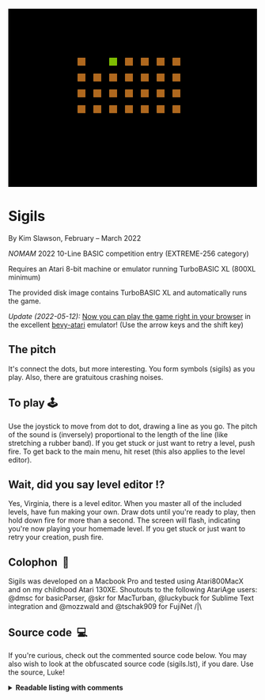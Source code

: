![](sigils.gif)

# Sigils

By Kim Slawson, February – March 2022

*NOMAM* 2022 10-Line BASIC competition entry (EXTREME-256 category)

Requires an Atari 8-bit machine or emulator running TurboBASIC XL (800XL minimum)

The provided disk image contains TurboBASIC XL and automatically runs the game.

*Update (2022-05-12):* [Now you can play the game right in your browser](https://mrk.sed.pl/bevy-atari/#disk_1=https://slawson.org/atari/sigils/sigils.atr) in the excellent [bevy-atari](https://github.com/mrk-its/bevy-atari) emulator! (Use the arrow keys and the shift key)

## The pitch
It's connect the dots, but more interesting. You form symbols (sigils) as you play. Also, there are gratuitous crashing noises.

## To play&nbsp;🕹️
Use the joystick to move from dot to dot, drawing a line as you go. The pitch of the sound is (inversely) proportional to the length of the line (like stretching a rubber band). If you get stuck or just want to retry a level, push fire. To get back to the main menu, hit reset (this also applies to the level editor).

## Wait, did you say level editor&nbsp;⁉️
Yes, Virginia, there is a level editor. When you master all of the included levels, have fun making your own. Draw dots until you're ready to play, then hold down fire for more than a second. The screen will flash, indicating you're now playing your homemade level. If you get stuck or just want to retry your creation, push fire.

## Colophon&nbsp;&nbsp;🧰
Sigils was developed on a Macbook Pro and tested using Atari800MacX and on my childhood Atari 130XE. Shoutouts to the following AtariAge users: @dmsc for basicParser, @skr for MacTurban, @luckybuck for Sublime Text integration and @mozzwald and @tschak909 for FujiNet /|\ 

## Source code&nbsp;&nbsp;💻
If you're curious, check out the commented source code below. You may also wish to look at the obfuscated source code (sigils.lst), if you dare. Use the source, Luke!
<details>
 <summary><strong>Readable listing with comments</strong></summary>
 <p>

```basic
REM Sigils
REM written for 2022 NOMAM Ten-line BASIC competition
REM built with Turban (TURboBAsic Nifty)
REM obsfuscated using tbxlparser
REM requires Turbo-BASIC XL
REM by Kim Slawson
REM 2022-02-22


rem OUTLINE:
rem set up
rem   encode strings
rem title
rem   get level number
rem loop
rem   clear
rem   play level
rem     if level editor
rem       build level, start level on hold
rem       store level in array
rem     elseif normal level
rem       draw level (recall from array if user-created)
rem       play level, retry level on fire
rem       increment level when done
rem rerun for setup & menu again

poke 580,1:rem ensure that RESET does cold start rather than warm start
poke 82,0:rem no margin

rem dimension the string for level storage
rem dimension the 2D array to remember user-created levels
rem dimension the arrays to hold level widths and x,y starting positions
dim level$(255),l(16,8),wid(10),x(10),y(10)

rem encode levels into string, prepended by substring lengths by level
rem bit-encoded columns as chars (8 bits high by size bits wide, where size comes from the DATA statement at the end)
rem lvl: 1      2                    3           4                 5                          6                    7                             8                 9              10
level$=["<8<<<<<\1C\14\1C\08\1C\14\1C\38\1C\3C\38\30\38\2C\7E\7E\20\FF\FF\FF\FE\FE\FE\FC\FC\FC\1C\1C\7F\77\7F\1C\1C\1C\36\3E\1C\1C\04\1C\1C\04\1C\7E\5A\7E\7E\5A\7E\0F\3B\2E\3B\0F\0C\0C\0E\1B\7F\CE\80\FC\FE\FE\7E\78\40\CE\82\FE"]

Gr.3:rem mode 3 with text window for titles and instructions
poke 710,0:rem black text window

rem draw title
color 1
for y=0 to 2
  for x=0 to 9
    plot x*2+11,y*2
  next x
next y
color 0:plot 25,0:plot 25,2
color 2
repeat
  rem get title coordinates out of DATA
  read x,y
  rem negative x coordinate means plot, positive means drawto (plus x offset to center)
  if x<0:plot abs(x)+11,y:else:drawto x+11,y:endif
  pause 5:rem slow down title sequence
until (x=16 and y=4)

rem pick a level, or edit your own! 
rem rerun on bad input
trap #run
? ["  ~{lbar}1~{lbar}Easy ~{lbar}2~{lbar}Glasses ~{lbar}3~{lbar}House ~{lbar}4~{lbar}Four"]
? ["  ~{lbar}5~{lbar}City ~{lbar}6~{lbar}Cross ~{lbar}7~{lbar}Key ~{lbar}8~{lbar}Holes"]
? ["  ~{lbar}9~{lbar}Skull ~{lbar}10~{lbar}Yorgle ~{lbar}0~{lbar}Level editor"]
input "Level";level:cls

rem read level starting positions into x and y arrays
for i=1 to 10:read w,x,y:wid(i)=w:x(i)=x:y(i)=y:next i

rem main game loop
do
	rem clear the screen
	Gr.3:rem mode 3 with text window for titles and instructions
	poke 710,0:rem black text window
	poke 752,1:rem get rid of cursor

	rem did the user pick the level editor?
	if level=0 and remaining=0
	    ? ,"Design your own level!"
	    ? [" ~{lbar}FIRE~{lbar}to plot/erase, hold~{lbar}FIRE~{lbar}to play"]

		rem set starting point
		pause 30
		x=4:y=4:btime=time:mtime=time:oc=0:rem initialize cursor and times
		
		while 2-done-b
		  rem blink the cursor
		  if time-btime>10:btime=time:b=1-b:color b*2-oc*b:plot x,y:endif

	    REM get joystick position
	    S=STICK(0)
	    dy=((S=13)-(S=14))*2
	    dx=((S=7)-(S=11))*2

	    rem look ahead to next spot
    	ny=y+dy:nx=x+dx
	    ny=y+dy*((ny>3) and (ny<19)):nx=x+dx*((nx>3) and (nx<35))

	    rem synchronize the movement in lockstep with timer
	    if time-mtime>20 and (dx or dy)
	    	rem redraw original spot and draw next spot
        color oc:plot x,y
        x=nx:y=ny
        locate x,y,oc
        color 2:plot x,y
        mtime=time
	    endif
	    if strig(0)=0
	      mtime=time:oc=1-oc:remaining=remaining+(oc*2-1):rem reset the move timer, increment the number of dots
	      repeat:until strig(0)
	      if time-mtime>60:rem if the user holds fire for more than a second, we're done
	        done=1
	        poke 712,180:poke 710,180:pause 10:poke 712,0:poke 710,0:rem flash the screen to confirm user is done
	      endif
	    endif
		wend

		rem remember position
		x(0)=x:y(0)=y

		rem read level into array in case of user reset
		for x=0 to 15
			for y=0 to 7
				locate 4+x*2,4+y*2,oc
				l(x,y)=oc>0
			next y
		next x
	endif

	rem draw the level
	remaining=0:o=0
	if level=0
		rem recall user-created level from 2D array
		for x=0 to 15
			for y=0 to 7
				oc=l(x,y)
				color oc
				plot 4+x*2,4+y*2
				remaining=remaining+oc:rem increment the number of dots
			next y
		next x

		rem recall position
		x=x(0):y=y(0)

	  cls:? [" ~{lbar}FIRE~{lbar}to retry level, ~{lbar}RESET~{lbar}for menu"]
	else
		rem offset into level string for current level = size of level
		for i=0 to level-1
		  o=o+wid(i)
		next i

		rem decode string
		color 1
		wid=wid(level)
		for y=1 to wid
		  oc=asc(level$(o+y))
		  bit=0.5
			for x=0 to 7
				bit=bit*2
				if (oc & bit = bit):plot y*2+18-wid,x*2+3:remaining=remaining+1:endif
		  next x 
		next y

		rem set starting point
		x=x(level)*2+20-wid:y=y(level)*2+3
	endif

	rem play the level
	btime=time:mtime=time:original=remaining:rem initialize cursor and times
	pause 30:rem pause for dramatic effect

	while remaining>1
	  if time-btime>60:btime=time:b=1-b:color b*2:plot x,y:endif:rem blink the cursor

	 	REM get joystick position
		S=STICK(0)
	  dy=((S=13)-(S=14))
	  dx=((S=7)-(S=11))

	  rem look ahead to next spot
    ny=y+dy:nx=x+dx
    n2y=y+dy*2:n2x=x+dx*2
    locate nx,ny,c:locate n2x,n2y,c2

    rem synchronize the movement in lockstep with timer
    if time-mtime>20
      if c2=1 and c=0:rem can the player move in this direction?
        
        Poke 77,0:rem disable attract mode

        color 2:plot x,y:plot nx,ny:plot n2x,n2y:rem move to next spot
        x=n2x:y=n2y:remaining=remaining-1:mtime=time:rem update position, decrement spots, reset the move timer

        rem make some noise! spread sound pitch over 0...255
        pitch=255-(255/original)*remaining
        sound 0,pitch,10,1
      else:rem spoiler: the player cannot move in this direction
			  rem holy crashing noises batman
	      if dx or dy:poke 712,6:poke 710,6:pause 5:poke 712,0:poke 710,0:mtime=time:sound 0,pitch,2,8:pause 10:endif
	      sound 
	    endif
	  endif
	  if strig(0)=0:exit:endif:rem pop out of the loop if the player presses the fire button (retry the level)
	wend
	sound:rem turn off the sound, just in case

	rem logic for end of level. restart if all done.
	if remaining=1
	  ?:? ,"     Well done!"
	  for x=0 to 255:poke 709,x:pause 1:next x:rem oo, fancy colors. maybe I should make a tenline light synth, ala llamasoft
	  if level=0:run:endif:rem if we finished our own user-created level, we're all done, so restart the game
	  level=(level+1) mod 11:rem increment the level, wrapping around to the level editor (level 0) at the end
	endif
loop:rem end main game loop

rem fill out this line with a tribute
?"All respect to Warren Robinett, to whom my Yorgle easter egg is dedicated. Good luck to all the 2022 NOMAM entrants!"

rem trapped errors go here, restarting the game and redisplaying the menu
#run
run

rem data needs to be at end of line so fill out the last line with it
data -2,0,0,0,0,2,2,2,2,4,0,4,-4,0,4,4,-8,0,6,0,6,4,8,4,8,2,-10,0,10,4,-12,0,12,4,14,4,-18,0,16,0,16,2,18,2,18,4,16,4,7,2,2,7,2,2,4,1,4,6,5,5,9,0,0,7,5,3,10,4,3,6,0,1,5,0,0,16,4,2
rem data has level widths and starting x and y pos too (width,x,y for each level)                       starting here|1     2     3     4     5     6     7      8     9     10```
</p>
</details>

## Get in touch&nbsp;📩

  * [OxC0FFEE on AtariAge](https://atariage.com/forums/profile/50996-oxc0ffee/)
  * [OxC0FFEE on Twitter](https://twitter.com/OxC0FFEE)
  * [kimslawson@gmail.com](mailto:kimslawson@gmail.com)

